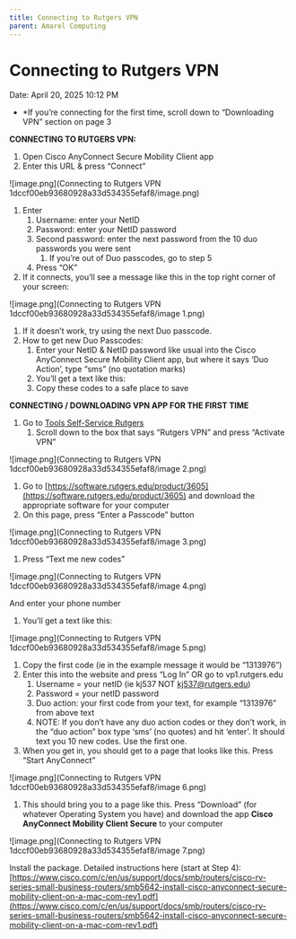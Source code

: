 ```yaml
---
title: Connecting to Rutgers VPN
parent: Amarel Computing
---
```


# Connecting to Rutgers VPN

Date: April 20, 2025 10:12 PM

- *If you’re connecting for the first time, scroll down to “Downloading VPN” section on page 3

**CONNECTING TO RUTGERS VPN:**

1. Open Cisco AnyConnect Secure Mobility Client app
2. Enter this URL & press “Connect”

![image.png](Connecting to Rutgers VPN 1dccf00eb93680928a33d534355efaf8/image.png)

1. Enter
    1. Username: enter your NetID
    2. Password: enter your NetID password
    3. Second password: enter the next password from the 10 duo passwords you were sent
        1. If you’re out of Duo passcodes, go to step 5
    4. Press “OK”
2. If it connects, you’ll see a message like this in the top right corner of your screen:

![image.png](Connecting to Rutgers VPN 1dccf00eb93680928a33d534355efaf8/image 1.png)

1. If it doesn’t work, try using the next Duo passcode.
2. How to get new Duo Passcodes:
    1. Enter your NetID & NetID password like usual into the Cisco AnyConnect Secure Mobility Client app, but where it says ‘Duo Action’, type “sms” (no quotation marks)
    2. You’ll get a text like this:
    3. Copy these codes to a safe place to save

**CONNECTING / DOWNLOADING VPN APP FOR THE FIRST TIME**

1. Go to [Tools Self-Service Rutgers](https://tools.rutgers.edu/manage/services)
    1. Scroll down to the box that says “Rutgers VPN” and press “Activate VPN”

![image.png](Connecting to Rutgers VPN 1dccf00eb93680928a33d534355efaf8/image 2.png)

1. Go to [https://software.rutgers.edu/product/3605](https://software.rutgers.edu/product/3605) and download the appropriate software for your computer
2. On this page, press “Enter a Passcode” button

![image.png](Connecting to Rutgers VPN 1dccf00eb93680928a33d534355efaf8/image 3.png)

1. Press “Text me new codes”

![image.png](Connecting to Rutgers VPN 1dccf00eb93680928a33d534355efaf8/image 4.png)

And enter your phone number

1. You’ll get a text like this:

![image.png](Connecting to Rutgers VPN 1dccf00eb93680928a33d534355efaf8/image 5.png)

1. Copy the first code (ie in the example message it would be “1313976”)
2. Enter this into the website and press “Log In” OR go to vp1.rutgers.edu
    1. Username = your netID (ie kj537 NOT kj537@rutgers.edu)
    2. Password = your netID password
    3. Duo action: your first code from your text, for example “1313976” from above text
    4. NOTE: If you don’t have any duo action codes or they don’t work, in the “duo action” box type ‘sms’ (no quotes) and hit ‘enter’. It should text you 10 new codes. Use the first one.
3. When you get in, you should get to a page that looks like this. Press “Start AnyConnect”

![image.png](Connecting to Rutgers VPN 1dccf00eb93680928a33d534355efaf8/image 6.png)

1. This should bring you to a page like this. Press “Download” (for whatever Operating System you have) and download the app **Cisco AnyConnect Mobility Client Secure** to your computer

![image.png](Connecting to Rutgers VPN 1dccf00eb93680928a33d534355efaf8/image 7.png)

Install the package. Detailed instructions here (start at Step 4): [https://www.cisco.com/c/en/us/support/docs/smb/routers/cisco-rv-series-small-business-routers/smb5642-install-cisco-anyconnect-secure-mobility-client-on-a-mac-com-rev1.pdf](https://www.cisco.com/c/en/us/support/docs/smb/routers/cisco-rv-series-small-business-routers/smb5642-install-cisco-anyconnect-secure-mobility-client-on-a-mac-com-rev1.pdf)